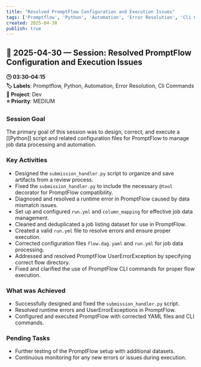 ```yaml
---
title: "Resolved PromptFlow Configuration and Execution Issues"
tags: ['Promptflow', 'Python', 'Automation', 'Error Resolution', 'Cli Commands']
created: 2025-04-30
publish: true
---
```


## 📅 2025-04-30 — Session: Resolved PromptFlow Configuration and Execution Issues

**🕒 03:30–04:15**  
**🏷️ Labels**: Promptflow, Python, Automation, Error Resolution, Cli Commands  
**📂 Project**: Dev  
**⭐ Priority**: MEDIUM  


### Session Goal
The primary goal of this session was to design, correct, and execute a [[Python]] script and related configuration files for PromptFlow to manage job data processing and automation.

### Key Activities
- Designed the `submission_handler.py` script to organize and save artifacts from a review process.
- Fixed the `submission_handler.py` to include the necessary `@tool` decorator for PromptFlow compatibility.
- Diagnosed and resolved a runtime error in PromptFlow caused by data mismatch issues.
- Set up and configured `run.yml` and `column_mapping` for effective job data management.
- Cleaned and deduplicated a job listing dataset for use in PromptFlow.
- Created a valid `run.yml` file to resolve errors and ensure proper execution.
- Corrected configuration files `flow.dag.yaml` and `run.yml` for job data processing.
- Addressed and resolved PromptFlow UserErrorException by specifying correct flow directory.
- Fixed and clarified the use of PromptFlow CLI commands for proper flow execution.

### What was Achieved
- Successfully designed and fixed the `submission_handler.py` script.
- Resolved runtime errors and UserErrorExceptions in PromptFlow.
- Configured and executed PromptFlow with corrected YAML files and CLI commands.

### Pending Tasks
- Further testing of the PromptFlow setup with additional datasets.
- Continuous monitoring for any new errors or issues during execution.
